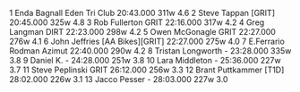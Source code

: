   1  Enda Bagnall  Eden Tri Club    20:43.000      311w    4.6
  2  Steve Tappan  [GRIT]  20:45.000      325w    4.8
  3  Rob Fullerton  GRIT    22:16.000      317w    4.2
  4  Greg Langman  DIRT  22:23.000      298w    4.2
  5  Owen McGonagle  GRIT    22:27.000      276w    4.1
  6  John Jeffries  [AA Bikes][GRIT]  22:27.000      275w    4.0
  7  E.Ferrario  Rodman Azimut    22:40.000      290w    4.2
  8  Tristan Longworth  -  23:28.000      335w    3.8
  9  Daniel K.  -  24:28.000      251w    3.8
 10  Lara Middleton  -  25:36.000      227w    3.7
 11  Steve Peplinski  GRIT    26:12.000      256w    3.3
 12  Brant Puttkammer  [T1D]      28:02.000      226w    3.1
 13  Jacco Pesser  -  28:03.000      227w    3.0
